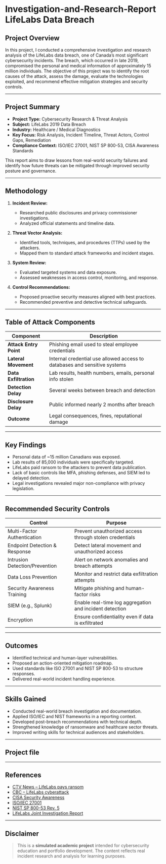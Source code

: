 # Investigation-and-Research-Report LifeLabs Data Breach 

##  Project Overview

In this project, I conducted a comprehensive investigation and research analysis of the LifeLabs data breach, one of Canada’s most significant cybersecurity incidents. The breach, which occurred in late 2019, compromised the personal and medical information of approximately 15 million individuals. The objective of this project was to identify the root causes of the attack, assess the damage, evaluate the technologies exploited, and recommend effective mitigation strategies and security controls.

---

## Project Summary

- **Project Type:** Cybersecurity Research & Threat Analysis
- **Subject:** LifeLabs 2019 Data Breach
- **Industry:** Healthcare / Medical Diagnostics
- **Key Focus:** Risk Analysis, Incident Timeline, Threat Actors, Control Gaps, Remediation
- **Compliance Context:** ISO/IEC 27001, NIST SP 800-53, CISA Awareness Standards

This report aims to draw lessons from real-world security failures and identify how future threats can be mitigated through improved security posture and governance.

---

##  Methodology

1. **Incident Review:**
   - Researched public disclosures and privacy commissioner investigations.
   - Analyzed official statements and timeline data.
   
2. **Threat Vector Analysis:**
   - Identified tools, techniques, and procedures (TTPs) used by the attackers.
   - Mapped them to standard attack frameworks and incident stages.

3. **System Review:**
   - Evaluated targeted systems and data exposure.
   - Assessed weaknesses in access control, monitoring, and response.

4. **Control Recommendations:**
   - Proposed proactive security measures aligned with best practices.
   - Recommended preventive and detective technical safeguards.

---

##  Table of Attack Components

| Component                    | Description                                                                 |
|-----------------------------|-----------------------------------------------------------------------------|
| **Attack Entry Point**      | Phishing email used to steal employee credentials                          |
| **Lateral Movement**        | Internal credential use allowed access to databases and sensitive systems  |
| **Data Exfiltration**       | Lab results, health numbers, emails, personal info stolen                   |
| **Detection Delay**         | Several weeks between breach and detection                                 |
| **Disclosure Delay**        | Public informed nearly 2 months after breach                               |
| **Outcome**                 | Legal consequences, fines, reputational damage                             |

---

##  Key Findings

- Personal data of ~15 million Canadians was exposed.
- Lab results of 85,000 individuals were specifically targeted.
- LifeLabs paid ransom to the attackers to prevent data publication.
- Lack of basic controls like MFA, phishing defenses, and SIEM led to delayed detection.
- Legal investigations revealed major non-compliance with privacy legislation.

---

##  Recommended Security Controls

| Control                        | Purpose                                                                 |
|-------------------------------|-------------------------------------------------------------------------|
| Multi-Factor Authentication    | Prevent unauthorized access through stolen credentials                  |
| Endpoint Detection & Response  | Detect lateral movement and unauthorized access                         |
| Intrusion Detection/Prevention | Alert on network anomalies and breach attempts                          |
| Data Loss Prevention           | Monitor and restrict data exfiltration attempts                         |
| Security Awareness Training    | Mitigate phishing and human-factor risks                               |
| SIEM (e.g., Splunk)            | Enable real-time log aggregation and incident detection                  |
| Encryption                     | Ensure confidentiality even if data is exfiltrated                      |

---

##  Outcomes

- Identified technical and human-layer vulnerabilities.
- Proposed an action-oriented mitigation roadmap.
- Used standards like ISO 27001 and NIST SP 800-53 to structure responses.
- Delivered real-world incident handling experience.

---

##  Skills Gained

- Conducted real-world breach investigation and documentation.
- Applied ISO/IEC and NIST frameworks in a reporting context.
- Developed post-breach recommendations with technical depth.
- Strengthened knowledge of ransomware and healthcare sector threats.
- Improved writing skills for technical audiences and stakeholders.

---

##  Project file



---

##  References

- [CTV News – LifeLabs pays ransom](https://www.ctvnews.ca/business/lifelabs-pays-ransom-after-cyberattack-exposes-personal-information-of-15-million-canadians-1.4731520)
- [CBC – LifeLabs cyberattack](https://www.cbc.ca/news/canada/british-columbia/lifelabs-hacked-cyberattack-1.5399577)
- [CISA Security Awareness](https://us-cert.cisa.gov/ncas/tips/ST04-003)
- [ISO/IEC 27001](https://www.iso.org/standard/54534.html)
- [NIST SP 800-53 Rev. 5](https://csrc.nist.gov/publications/detail/sp/800-53/rev-5/final)
- [LifeLabs Joint Investigation Report](https://www.ipc.on.ca/wp-content/uploads/2020/06/LifeLabs-Joint-Investigation-Report.pdf)

---

##  Disclaimer

> This is a **simulated academic project** intended for cybersecurity education and portfolio development. The content reflects real incident research and analysis for learning purposes.
